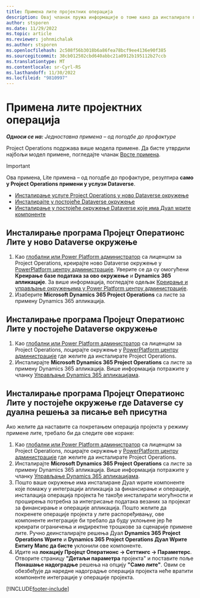 ```yaml
---
title: Примена лите пројектних операција
description: Овај чланак пружа информације о томе како да инсталирате примену услуге Project Operations једноставна примена – од погодбе до профактуре.
author: stsporen
ms.date: 11/29/2022
ms.topic: article
ms.reviewer: johnmichalak
ms.author: stsporen
ms.openlocfilehash: 2c508f56b3018b6a86fea78bcf9ee4136e90f385
ms.sourcegitcommit: 38cb012502cbd640abbc21a0912b195112b27ccb
ms.translationtype: MT
ms.contentlocale: sr-Cyrl-RS
ms.lasthandoff: 11/30/2022
ms.locfileid: "9810997"
---
```

# <a name="deploy-project-operations-lite"></a>Примена лите пројектних операција

_**Односи се на:** Једноставна примена – од погодбе до профактуре_



Project Operations подржава више модела примене. Да бисте утврдили најбољи модел примене, погледајте чланак [Врсте примена](determine-deployment-type.md).


> [!IMPORTANT]
> Ова примена, Lite примена – од погодбе до профактуре, резултира **само у Project Operations примени у услузи Dataverse**.

- [Инсталирање услуге Project Operations у ново Dataverse окружење](#new)
- [Инсталирајте у постојеће Dataverse окружење](#existing)
- [Инсталирање у постојеће окружење  Dataverse  које има Дуал wрите компоненте](#existingdw)



## <a name="install-project-operations-lite-to-a-new-dataverse-environment"></a><a name="new"></a> Инсталирање програма Пројецт Оператионс Лите у ново  Dataverse  окружење

1. Као [глобални или Power Platform администратор](/power-platform/admin/global-service-administrators-can-administer-without-license) са лиценцом за Project Operations, креирајте ново Dataverse окружење у [PowerPlatform центру администрације](https://admin.powerplatform.com). Уверите се да су омогућени **Креирање базе података за ово окружење** и **Dynamics 365 апликације**. За више информација, погледајте одељак [Креирање и управљање окружењима у Power Platform центру администрације](/power-platform/admin/create-environment#create-an-environment-in-the-power-platform-admin-center).
1. Изаберите **Microsoft Dynamics 365 Project Operations** са листе за примену Dynamics 365 апликација.


## <a name="install-project-operations-lite-to-an-existing-dataverse-environment"></a><a name="existing"></a> Инсталирање програма Пројецт Оператионс Лите у постојеће  Dataverse  окружење 
1. Као [глобални или Power Platform администратор](/power-platform/admin/global-service-administrators-can-administer-without-license) са лиценцом за Project Operations, лоцирајте окружење у [PowerPlatform центру администрације](https://admin.powerplatform.com) где желите да инсталирате Project Operations.
1. Инсталирајте **Microsoft Dynamics 365 Project Operations** са листе за примену Dynamics 365 апликација. Више информација потражите у чланку [Управљање Dynamics 365 апликацијама](/power-platform/admin/manage-apps).

## <a name="install-project-operations-lite-to-an-existing-dataverse-environment-where-dual-write-solutions-are-already-present"></a><a name="existingdw"></a> Инсталирање програма Пројецт Оператионс Лите у постојеће окружење где  Dataverse  су дуална решења за писање већ присутна

Ако желите да наставите са покретањем операција пројекта у режиму примене лите, требало би да следите ове кораке:

1. Као [глобални или Power Platform администратор](/power-platform/admin/global-service-administrators-can-administer-without-license) са лиценцом за Project Operations, лоцирајте окружење у [PowerPlatform центру администрације](https://admin.powerplatform.com) где желите да инсталирате Project Operations.
1. Инсталирајте **Microsoft Dynamics 365 Project Operations** са листе за примену Dynamics 365 апликација. Више информација потражите у чланку [Управљање Dynamics 365 апликацијама](/power-platform/admin/manage-apps).
1. Пошто ваше окружење има инсталиране Дуал wрите компоненте које помажу у интеграцији апликација за финансирање и операције, инсталација операција пројекта ће такође инсталирати могућности и проширења потребна за интегрисање података везаних за пројекат за финансирање и операције апликација. Пошто желите да покренете операције пројекта у лите распоређивању, ове компоненте интеграције би требало да буду уклоњене јер ће креирати ограничења и индиректне трошкове за сценарије примене лите. Ручно деинсталирајте решења Дуал  **Dynamics 365 Project Operations  Wрите**  и  **Dynamics 365 Project Operations  Дуал Wрите Ентитy Мапс да бисте**  уклонили ове компоненте.
1. Идите на  **локацију Пројецт Оператионс -> Сеттингс -> Параметерс**. Отворите страницу  **"Детаљи параметра**  пројекта" и поставите поље  **Понашање надоградње**  решења на опцију  **"Само лите"**. Овим се обезбеђује да наредне надоградње операција пројекта неће вратити компоненте интеграције у операције пројекта.  

[!INCLUDE[footer-include](../includes/footer-banner.md)]
